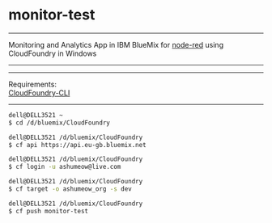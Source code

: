 # monitor-test
***
Monitoring and Analytics App in IBM BlueMix for <a href="https://github.com/node-red">node-red</a> using CloudFoundry in Windows
***
***
Requirements: <br>
<a href="https://github.com/cloudfoundry/cli/">CloudFoundry-CLI</a>
***
```sh
dell@DELL3521 ~
$ cd /d/bluemix/CloudFoundry

dell@DELL3521 /d/bluemix/CloudFoundry
$ cf api https://api.eu-gb.bluemix.net

dell@DELL3521 /d/bluemix/CloudFoundry
$ cf login -u ashumeow@live.com

dell@DELL3521 /d/bluemix/CloudFoundry
$ cf target -o ashumeow_org -s dev

dell@DELL3521 /d/bluemix/CloudFoundry
$ cf push monitor-test
```
